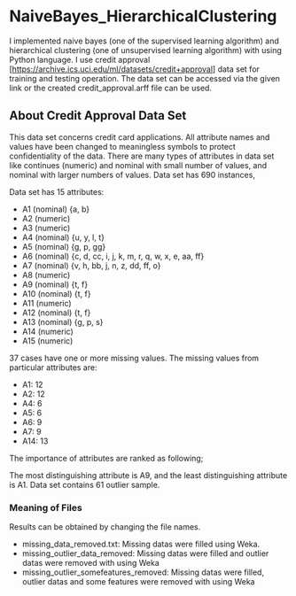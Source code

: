 # NaiveBayes_HierarchicalClustering
I implemented naive bayes (one of the supervised learning algorithm) and hierarchical clustering (one of unsupervised learning algorithm) with using Python language. I use credit approval [https://archive.ics.uci.edu/ml/datasets/credit+approval] data set for training and testing operation. The data set can be accessed via the given link or the created credit_approval.arff file can be used.

## About Credit Approval Data Set
This data set concerns credit card applications.  All attribute names and values have been changed to meaningless symbols to protect confidentiality of the data. There are many types of attributes in data set like continues (numeric) and nominal with small number of values, and nominal with larger numbers of values. Data set has 690 instances,

Data set has 15 attributes:
* A1 (nominal) {a, b}
* A2 (numeric)
* A3 (numeric)
* A4 (nominal) {u, y, l, t}
* A5 (nominal) {g, p, gg}
* A6 (nominal) {c, d, cc, i, j, k, m, r, q, w, x, e, aa, ff}
* A7 (nominal) {v, h, bb, j, n, z, dd, ff, o}
* A8 (numeric)
* A9 (nominal) {t, f}
* A10 (nominal) {t, f}
* A11 (numeric)
* A12 (nominal) {t, f}
* A13 (nominal) {g, p, s}
* A14 (numeric)
* A15 (numeric)

37 cases have one or more missing values. The missing values from particular attributes are:
* A1: 12
* A2: 12
* A4: 6
* A5: 6
* A6: 9
* A7: 9
* A14: 13

The importance of attributes are ranked as following;

The most distinguishing attribute is A9, and the least distinguishing attribute is A1. Data set contains 61 outlier sample.

### Meaning of Files
Results can be obtained by changing the file names.
* missing_data_removed.txt: Missing datas were filled using Weka.
* missing_outlier_data_removed: Missing datas were filled and outlier datas were removed with using Weka
* missing_outlier_somefeatures_removed: Missing datas were filled, outlier datas and some features were removed with using Weka